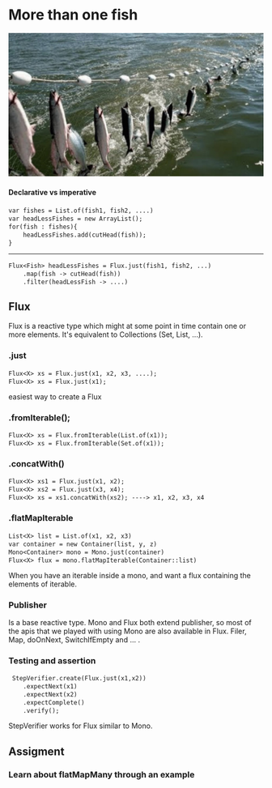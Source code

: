 # More than one fish

![Fished](fishes.jpeg)

#### Declarative vs imperative
    var fishes = List.of(fish1, fish2, ....)
    var headLessFishes = new ArrayList(); 
    for(fish : fishes){
        headLessFishes.add(cutHead(fish));
    }
-------------------------
    Flux<Fish> headLessFishes = Flux.just(fish1, fish2, ...)
        .map(fish -> cutHead(fish))
        .filter(headLessFish -> ....)

## Flux
Flux is a reactive type which might at some point in time contain one or more elements.
It's equivalent to Collections (Set, List, ...).

### .just
    Flux<X> xs = Flux.just(x1, x2, x3, ....);
    Flux<X> xs = Flux.just(x1);
easiest way to create a Flux 

### .fromIterable();
    Flux<X> xs = Flux.fromIterable(List.of(x1));
    Flux<X> xs = Flux.fromIterable(Set.of(x1));

### .concatWith()
    Flux<X> xs1 = Flux.just(x1, x2);
    Flux<X> xs2 = Flux.just(x3, x4);
    Flux<X> xs = xs1.concatWith(xs2); ----> x1, x2, x3, x4

### .flatMapIterable 
    List<X> list = List.of(x1, x2, x3)
    var container = new Container(list, y, z)
    Mono<Container> mono = Mono.just(container)
    Flux<X> flux = mono.flatMapIterable(Container::list)
When you have an iterable inside a mono, and want a flux containing the elements of iterable.

### Publisher
Is a base reactive type.
Mono and Flux both extend publisher, so most of the apis that we played with using Mono are also available in Flux.
Filer, Map, doOnNext, SwitchIfEmpty and ... .

### Testing and assertion 
     StepVerifier.create(Flux.just(x1,x2))
        .expectNext(x1)
        .expectNext(x2)
        .expectComplete()
        .verify();
StepVerifier works for Flux similar to Mono.

## Assigment
### Learn about flatMapMany through an example
